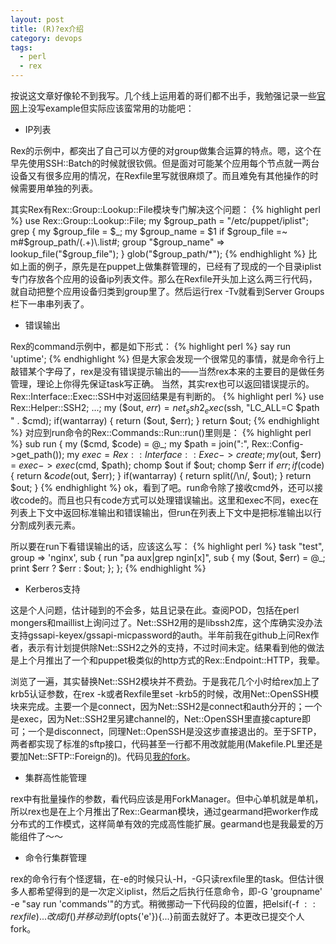 ```yaml
---
layout: post
title: (R)?ex介绍
category: devops
tags:
  - perl
  - rex
---
```


按说这文章好像轮不到我写。几个线上运用着的哥们都不出手，我勉强记录一些[官网](http://rexify.org/)上没写example但实际应该蛮常用的功能吧：

* IP列表

Rex的示例中，都突出了自己可以方便的对group做集合运算的特点。嗯，这个在早先使用SSH::Batch的时候就很钦佩。但是面对可能某个应用每个节点就一两台设备又有很多应用的情况，在Rexfile里写就很麻烦了。而且难免有其他操作的时候需要用单独的列表。

其实Rex有Rex::Group::Lookup::File模块专门解决这个问题：
{% highlight perl %}
use Rex::Group::Lookup::File;
my $group_path = "/etc/puppet/iplist";
grep {
    my $group_file = $_;
    my $group_name = $1 if $group_file =~ m#$group_path/(.+)\.list#;
    group "$group_name" => lookup_file("$group_file");
} glob("$group_path/*");
{% endhighlight %}
比如上面的例子，原先是在puppet上做集群管理的，已经有了现成的一个目录iplist专门存放各个应用的设备ip列表文件。那么在Rexfile开头加上这么两三行代码，就自动把整个应用设备归类到group里了。然后运行rex -Tv就看到Server Groups栏下一串串列表了。

* 错误输出

Rex的command示例中，都是如下形式：
{% highlight perl %}
    say run 'uptime';
{% endhighlight %}
但是大家会发现一个很常见的事情，就是命令行上敲错某个字母了，rex是没有错误提示输出的——当然rex本来的主要目的是做任务管理，理论上你得先保证task写正确。
当然，其实rex也可以返回错误提示的。Rex::Interface::Exec::SSH中对返回结果是有判断的。
{% highlight perl %}
use Rex::Helper::SSH2;
...;
my ($out, $err) = net_ssh2_exec($ssh, "LC_ALL=C $path " . $cmd);
if(wantarray) { return ($out, $err); }
return $out;
{% endhighlight %}
对应到run命令的Rex::Commands::Run::run()里则是：
{% highlight perl %}
sub run {
   my ($cmd, $code) = @_;
   my $path = join(":", Rex::Config->get_path());
   my $exec = Rex::Interface::Exec->create;
   my ($out, $err) = $exec->exec($cmd, $path);
   chomp $out if $out;
   chomp $err if $err;
   if($code) {
      return &$code($out, $err);
   }
   if(wantarray) {
      return split(/\n/, $out);
   }
   return $out;
}
{% endhighlight %}
ok，看到了吧。run命令除了接收cmd外，还可以接收code的。而且也只有code方式可以处理错误输出。这里和exec不同，exec在列表上下文中返回标准输出和错误输出，但run在列表上下文中是把标准输出以行分割成列表元素。

所以要在run下看错误输出的话，应该这么写：
{% highlight perl %}
task "test", group => 'nginx', sub {
    run "pa aux|grep ngin[x]", sub {
        my ($out, $err) = @_;
        print $err ? $err : $out;
    };
};
{% endhighlight %}

* Kerberos支持

这是个人问题，估计碰到的不会多，姑且记录在此。查阅POD，包括在perl mongers和maillist上询问过了。Net::SSH2用的是libssh2库，这个库确实没办法支持gssapi-keyex/gssapi-micpassword的auth。半年前我在github上问Rex作者，表示有计划提供除Net::SSH2之外的支持，不过时间未定。结果看到他的做法是上个月推出了一个和puppet极类似的http方式的Rex::Endpoint::HTTP，我晕。

浏览了一遍，其实替换Net::SSH2模块并不费劲。于是我花几个小时给rex加上了krb5认证参数，在rex -k或者Rexfile里set -krb5的时候，改用Net::OpenSSH模块来完成。主要一个是connect，因为Net::SSH2是connect和auth分开的；一个是exec，因为Net::SSH2里另建channel的，Net::OpenSSH里直接capture即可；一个是disconnect，同理Net::OpenSSH是没这步直接退出的。至于SFTP，两者都实现了标准的sftp接口，代码甚至一行都不用改就能用(Makefile.PL里还是要加Net::SFTP::Foreign的)。代码见[我的fork](http://github.com/chenryn/rex)。

* 集群高性能管理

rex中有批量操作的参数，看代码应该是用ForkManager。但中心单机就是单机，所以rex也是在上个月推出了Rex::Gearman模块，通过gearmand把worker作成分布式的工作模式，这样简单有效的完成高性能扩展。gearmand也是我最爱的万能组件了～～

* 命令行集群管理

rex的命令行有个怪逻辑，在-e的时候只认-H，-G只读rexfile里的task。但估计很多人都希望得到的是一次定义iplist，然后之后执行任意命令，即-G 'groupname' -e "say run 'commands'"的方式。稍微挪动一下代码段的位置，把elsif(-f $::rexfile){...}改成if(){}并移动到if($opts{'e'}){...}前面去就好了。本更改已提交个人fork。

